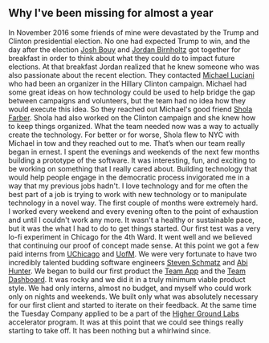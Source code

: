 ## Why I've been missing for almost a year
In November 2016 some friends of mine were devastated by the Trump and Clinton presidential election.
No one had expected Trump to win, and the day after the election [Josh Bouy](https://www.linkedin.com/in/joshbuoy/) and [Jordan Birnholtz](https://www.linkedin.com/in/birnholtz/)
got together for breakfast in order to think about what they could do to impact future elections.
At that breakfast Jordan realized that he knew someone who was also passionate about the recent election.
They contacted [Michael Luciani](https://www.linkedin.com/in/michael-luciani-64564749/) who had been an organizer in the Hillary Clinton campaign.
Michael had some great ideas on how technology could be used to help bridge the gap between campaigns and volunteers, but the team had no idea how they would execute this idea.
So they reached out Michael's good friend [Shola Farber](https://www.linkedin.com/in/sholafarber/).
Shola had also worked on the Clinton campaign and she knew how to keep things organized.
What the team needed now was a way to actually create the technology.
For better or for worse, Shola flew to NYC with Michael in tow and they reached out to me.
That’s when our team really began in ernest.
I spent the evenings and weekends of the next few months building a prototype of the software.
It was interesting, fun, and exciting to be working on something that I really cared about.
Building technology that would help people engage in the democratic process invigorated me in a way that my previous jobs hadn't.
I love technology and for me often the best part of a job is trying to work with new technology or to manipulate technology in a novel way.
The first couple of months were extremely hard.
I worked every weekend and every evening often to the point of exhaustion and until I couldn't work any more.
It wasn't a healthy or sustainable pace, but it was the what I had to do to get things started.
Our first test was a very lo-fi experiment in Chicago for the 4th Ward.
It went well and we believed that continuing our proof of concept made sense.
At this point we got a few paid interns from [UChicago](https://www.uchicago.edu/) and [UofM](https://www.umich.edu/).
We were very fortunate to have two incredibly talented budding software engineers [Steven Schmatz](https://www.linkedin.com/in/steven-schmatz/) and [Abi Hunter](https://www.linkedin.com/in/abigail-hunter/).
We began to build our first product the [Team App](https://www.tuesdaycompany.com/team-app/) and the [Team Dashboard](https://www.tuesdaycompany.com/team-dashboard/).
It was rocky and we did it in a truly minimum viable product style.
We had only interns, almost no budget, and myself who could work only on nights and weekends.
We built only what was absolutely necessary for our first client and started to iterate on their feedback.
At the same time the Tuesday Company applied to be a part of the [Higher Ground Labs](https://www.highergroundlabs.com/accelerator-companies) accelerator program.
It was at this point that we could see things really starting to take off.
It has been nothing but a whirlwind since.